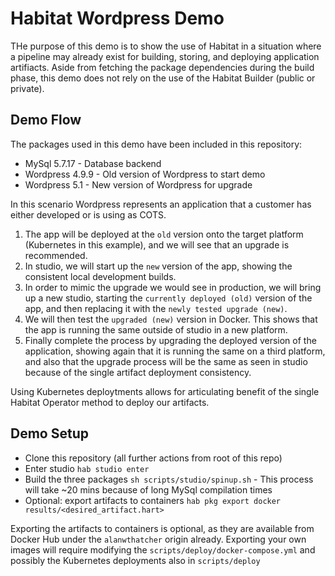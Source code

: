 # Habitat Wordpress Demo

THe purpose of this demo is to show the use of Habitat in a situation where a pipeline may already exist for building, storing, and deploying application artifiacts.  Aside from fetching the package dependencies during the build phase, this demo does not rely on the use of the Habitat Builder (public or private).

## Demo Flow

The packages used in this demo have been included in this repository:
 - MySql 5.7.17 - Database backend
 - Wordpress 4.9.9 - Old version of Wordpress to start demo
 - Wordpress 5.1 - New version of Wordpress for upgrade

In this scenario Wordpress represents an application that a customer has either developed or is using as COTS. 

1. The app will be deployed at the `old` version onto the target platform (Kubernetes in this example), and we will see that an upgrade is recommended.
2. In studio, we will start up the `new` version of the app, showing the consistent local development builds.
3. In order to mimic the upgrade we would see in production, we will bring up a new studio, starting the `currently deployed (old)` version of the app, and then replacing it with the `newly tested upgrade (new)`.
4. We will then test the `upgraded (new)` version in Docker.  This shows that the app is running the same outside of studio in a new platform.
5. Finally complete the process by upgrading the deployed version of the application, showing again that it is running the same on a third platform, and also that the upgrade process will be the same as seen in studio because of the single artifact deployment consistency.

Using Kubernetes deploytments allows for articulating benefit of the single Habitat Operator method to deploy our artifacts.

## Demo Setup
- Clone this repository (all further actions from root of this repo)
- Enter studio `hab studio enter`
- Build the three packages `sh scripts/studio/spinup.sh` - This process will take ~20 mins because of long MySql compilation times
- Optional: export artifacts to containers `hab pkg export docker results/<desired_artifact.hart>`

Exporting the artifacts to containers is optional, as they are available from Docker Hub under the `alanwthatcher` origin already. Exporting your own images will require modifying the `scripts/deploy/docker-compose.yml` and possibly the Kubernetes deployments also in `scripts/deploy`